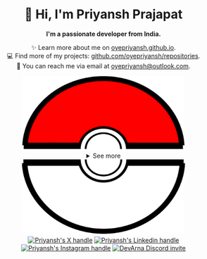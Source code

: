 <div align="center">
  <h1>👋 Hi, I'm Priyansh Prajapat</h1>
  <b>I'm a passionate developer from India.</b>
</div>

<div align="center">
   
  ✨ Learn more about me on [oyepriyansh.github.io](https://oyepriyansh.github.io). <br>
  💻 Find more of my projects: [github.com/oyepriyansh/repositories](https://github.com/oyepriyansh?tab=repositories). <br>
  💌 You can reach me via email at [oyepriyansh@outlook.com](mailto:oyepriyansh@outlook.com).
</div>

<div align="center">
  <a href="#"><img src="assets/pokeball-top.png" width="370px" height="170px"></a>
  <details>
    <summary>See more</summary>
    <a href="#"><img src="assets/bitmoji.png" width="150"></a> <br>
    <a href="#"><img src="assets/typing.svg"></a>
    <details open>
      <summary>About me</summary>
      <div align="left">

```js
/**
 * Represents me.
 * @constructor
 * @param {string} languages - Hindi, Gujrati, English.
 * @param {string} hobbies - Cricket, Music, Gaming.
 * @param {string} interests - DiscordJS, Open Source, Javascript, Java.
 * @param {Date} birthday - 28th of May.
 */
```
  </div>
</details>

<details open>
  <summary>Activity Status</summary>
  <div>
    <a href="https://discord.com/users/838764339942785051" target="_blank">
      <img src="https://oyepriyansh.pages.dev/9d5grh" width="355px">
    </a> <br>
    <a href="https://open.spotify.com/playlist/61FVEPQTp0tU6ELzbvVMer" target="_blank">
      <img src="https://oyepriyansh.pages.dev/fb954dg" width="355px">
    </a>
  </div>
</details>

<details open>
  <summary>Recent Activity</summary>

<!--RECENT_ACTIVITY:start-->
![new_star](https://oyepriyansh.pages.dev/i/octicons/StarredRepositoryYellow.svg) [ohmyzsh/ohmyzsh](https://github.com/ohmyzsh/ohmyzsh)<br>
![new_star](https://oyepriyansh.pages.dev/i/octicons/StarredRepositoryYellow.svg) [excalidraw/excalidraw](https://github.com/excalidraw/excalidraw)<br>
![comments](https://oyepriyansh.pages.dev/i/octicons/Comment.svg) [#219](https://github.com/oyepriyansh/DevTweet/pull/219#issuecomment-1975603025) **|** [oyepriyansh/DevTweet](https://github.com/oyepriyansh/DevTweet)<br>
![fork_repo](https://oyepriyansh.pages.dev/i/octicons/ForkedRepository.svg) [oyepriyansh/vivek9patel.github.io](https://github.com/oyepriyansh/vivek9patel.github.io) **|** [vivek9patel/vivek9patel.github.io](https://github.com/vivek9patel/vivek9patel.github.io)<br>
![fork_repo](https://oyepriyansh.pages.dev/i/octicons/ForkedRepository.svg) [oyepriyansh/discord-invite-widget](https://github.com/oyepriyansh/discord-invite-widget) **|** [casperiv0/discord-invite-widget](https://github.com/casperiv0/discord-invite-widget)<br>
![fork_repo](https://oyepriyansh.pages.dev/i/octicons/ForkedRepository.svg) [oyepriyansh/discord-invite-widget](https://github.com/oyepriyansh/discord-invite-widget) **|** [PriyanshOrg/discord-invite-widget](https://github.com/PriyanshOrg/discord-invite-widget)<br>
![new_star](https://oyepriyansh.pages.dev/i/octicons/StarredRepositoryYellow.svg) [casperiv0/discord-invite-widget](https://github.com/casperiv0/discord-invite-widget)<br>
![comments](https://oyepriyansh.pages.dev/i/octicons/Comment.svg) [#218](https://github.com/oyepriyansh/DevTweet/pull/218#issuecomment-1974322960) **|** [oyepriyansh/DevTweet](https://github.com/oyepriyansh/DevTweet)<br>
![fork_repo](https://oyepriyansh.pages.dev/i/octicons/ForkedRepository.svg) [oyepriyansh/Social-Media](https://github.com/oyepriyansh/Social-Media) **|** [jayk-gupta/Social-Media](https://github.com/jayk-gupta/Social-Media)<br>
![new_star](https://oyepriyansh.pages.dev/i/octicons/StarredRepositoryYellow.svg) [jayk-gupta/Social-Media](https://github.com/jayk-gupta/Social-Media)<br>
![new_star](https://oyepriyansh.pages.dev/i/octicons/StarredRepositoryYellow.svg) [vercel/next.js](https://github.com/vercel/next.js)<br>
![new_star](https://oyepriyansh.pages.dev/i/octicons/StarredRepositoryYellow.svg) [Olivr/free-domain](https://github.com/Olivr/free-domain)<br>
![new_star](https://oyepriyansh.pages.dev/i/octicons/StarredRepositoryYellow.svg) [willin/fediverse-alias](https://github.com/willin/fediverse-alias)<br>
![new_star](https://oyepriyansh.pages.dev/i/octicons/StarredRepositoryYellow.svg) [willin/alias](https://github.com/willin/alias)<br>
![new_star](https://oyepriyansh.pages.dev/i/octicons/StarredRepositoryYellow.svg) [joemccann/dillinger](https://github.com/joemccann/dillinger)<br>
<!--RECENT_ACTIVITY:end-->

</details>

<details open>
  <summary>GitHub Stats</summary>

  <a href="#"><img src="github_stats.svg" width="355px"></a><br>
  <a href="#"><img src="https://oyepriyansh.pages.dev/8d4gtbd" width="355px"></a><br>
  <a href="#"><img src="https://oyepriyansh.pages.dev/f8h48n" width="355px"></a><br>

</details>

</details>
  <a href="#"><img src="assets/pokeball-bottom.png" width="370px" height="170px"></a>
</div>
<div align="center">
  <a href="https://twitter.com/oyepriyansh" target="blank"><img align="center" src="https://priyan.sh.gg/assets/github/readme/twitter.svg" alt="Priyansh's X handle" title="X"/></a>
  <a href="https://linkedin.com/in/oyepriyansh" target="blank"><img align="center" src="https://oyepriyansh.pages.dev/assets/github/readme/linkedin.svg" alt="Priyansh's Linkedin handle" title="Linkedin"/></a> 
  <a href="https://instagram.com/oyepriyansh" target="blank"><img align="center" src="https://oyepriyansh.pages.dev/assets/github/readme/instagram.svg" alt="Priyansh's Instagram handle" title="Instagram"/></a>
  <a href="https://discord.com/invite/AeAjegXn6D" target="blank"><img align="center" src="https://oyepriyansh.pages.dev/assets/github/readme/discord.svg" alt="DevArna Discord invite" title="Discord"/></a>
</div>

